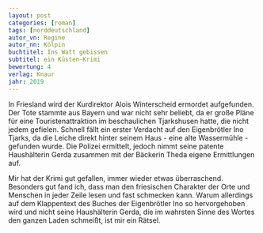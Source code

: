 ```yaml
---
layout: post
categories: [roman]
tags: [norddeutschland]
autor_vn: Regine
autor_nn: Kölpin
buchtitel: Ins Watt gebissen
subtitel: ein Küsten-Krimi
bewertung: 4
verlag: Knaur
jahr: 2019
---
```


In Friesland wird der Kurdirektor Alois Winterscheid ermordet aufgefunden. Der Tote stammte aus Bayern und war nicht sehr beliebt, da er große Pläne für eine Touristenattraktion im beschaulichen Tjarkshusen hatte, die nicht jedem gefielen.
Schnell fällt ein erster Verdacht auf den Eigenbrötler Ino Tjarks, da die Leiche direkt hinter seinem Haus - eine alte Wassermühle - gefunden wurde. Die Polizei ermittelt, jedoch nimmt seine patente Haushälterin Gerda zusammen mit der Bäckerin Theda eigene Ermittlungen auf. 

Mir hat der Krimi gut gefallen, immer wieder etwas überraschend. Besonders gut fand ich, dass man den friesischen Charakter der Orte und Menschen in jeder Zeile lesen und fast schmecken kann. Warum allerdings auf dem Klappentext des Buches der Eigenbrötler Ino so hervorgehoben wird und nicht seine Haushälterin Gerda, die im wahrsten Sinne des Wortes den ganzen Laden schmeißt, ist mir ein Rätsel.
